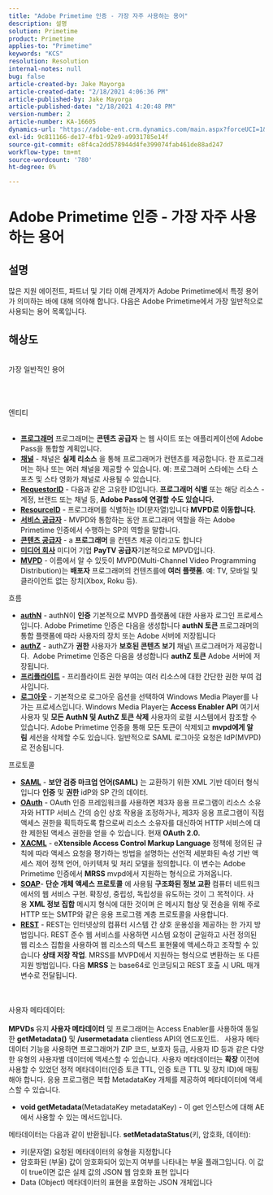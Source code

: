 ```yaml
---
title: "Adobe Primetime 인증 - 가장 자주 사용하는 용어"
description: 설명
solution: Primetime
product: Primetime
applies-to: "Primetime"
keywords: "KCS"
resolution: Resolution
internal-notes: null
bug: false
article-created-by: Jake Mayorga
article-created-date: "2/18/2021 4:06:36 PM"
article-published-by: Jake Mayorga
article-published-date: "2/18/2021 4:20:48 PM"
version-number: 2
article-number: KA-16605
dynamics-url: "https://adobe-ent.crm.dynamics.com/main.aspx?forceUCI=1&pagetype=entityrecord&etn=knowledgearticle&id=9ecbfd41-0372-eb11-a812-00224809aac7"
exl-id: 9c811166-de17-4fb1-92e9-a9931785e14f
source-git-commit: e8f4ca2dd578944d4fe399074fab461de88ad247
workflow-type: tm+mt
source-wordcount: '780'
ht-degree: 0%

---
```


# Adobe Primetime 인증 - 가장 자주 사용하는 용어

## 설명


많은 지원 에이전트, 파트너 및 기타 이해 관계자가 Adobe Primetime에서 특정 용어가 의미하는 바에 대해 의아해 합니다. 다음은 Adobe Primetime에서 가장 일반적으로 사용되는 용어 목록입니다.


## 해상도

<br>가장 일반적인 용어<br><br>

<br><br>엔티티<br><br>
- <u><b>프로그래머</b></u> 프로그래머는 <b>콘텐츠 공급자</b> 는 웹 사이트 또는 애플리케이션에 Adobe Pass을 통합할 계획입니다.
- <u><b>채널</b></u> - 채널은 <b>실제 리소스</b> 을 통해 프로그래머가 컨텐츠를 제공합니다. 한 프로그래머는 하나 또는 여러 채널을 제공할 수 있습니다. 예: 프로그래머 스타에는 스타 스포츠 및 스타 영화가 채널로 사용될 수 있습니다.
- <u><b>RequestorID</b></u> - 다음과 같은 고유한 ID입니다. <b>프로그래머 식별</b> 또는 해당 리소스 - 계정, 브랜드 또는 채널 등, <b>Adobe Pass에 연결할 수도 있습니다. </b>
- <u><b>ResourceID</b></u> - 프로그래머를 식별하는 ID(문자열)입니다 <b>MVPD로 이동합니다. </b>
- <u><b>서비스 공급자</b></u> - MVPD와 통합하는 동안 프로그래머 역할을 하는 Adobe Primetime 인증에서 수행하는 SP의 역할을 말합니다.
- <u><b>콘텐츠 공급자</b></u> - a <b>프로그래머 </b>을 컨텐츠 제공 이라고도 합니다
- <u><b>미디어 회사</b></u> 미디어 기업 <b>PayTV 공급자</b>기본적으로 MPVD입니다.
- <u><b>MVPD</b></u> - 이름에서 알 수 있듯이 MVPD(Multi-Channel Video Programming Distribution)는 <b>배포자</b> 프로그래머의 컨텐츠를에 <b>여러 플랫폼</b>. 예: TV, 모바일 및 클라이언트 없는 장치(Xbox, Roku 등).

흐름
- <u><b>authN</b></u> - authN이 <b>인증</b> 기본적으로 MVPD 플랫폼에 대한 사용자 로그인 프로세스입니다. Adobe Primetime 인증은 다음을 생성합니다 <b>authN 토큰 </b>프로그래머의 통합 플랫폼에 따라 사용자의 장치 또는 Adobe 서버에 저장됩니다
- <u><b>authZ</b></u> - authZ가 <b>권한</b> 사용자가 <b>보호된 콘텐츠 보기</b> 채널\ 프로그래머가 제공합니다.  Adobe Primetime 인증은 다음을 생성합니다 <b>authZ 토큰</b> Adobe 서버에 저장됩니다.
- <u><b>프리플라이트</b></u> - 프리플라이트 권한 부여는 여러 리소스에 대한 간단한 권한 부여 검사입니다.
- <u><b>로그아웃</b></u> - 기본적으로 로그아웃 옵션을 선택하여 Windows Media Player를 나가는 프로세스입니다. Windows Media Player는 <b>Access Enabler API</b> 여기서 사용자 및 <b>모든 AuthN 및 AuthZ 토큰 삭제</b> 사용자의 로컬 시스템에서 참조할 수 있습니다. Adobe Primetime 인증을 통해 모든 토큰이 삭제되고 <b>mvpd에게 알림</b> 세션을 삭제할 수도 있습니다. 일반적으로 SAML 로그아웃 요청은 IdP(MVPD)로 전송됩니다.



프로토콜
- <b><u>SAML</u></b> - <b>보안 검증 마크업 언어(SAML)</b> 는 교환하기 위한 XML 기반 데이터 형식입니다 <b>인증</b> 및 <b>권한</b> idP와 SP 간의 데이터.
- <u><b>OAuth</b></u> - OAuth 인증 프레임워크를 사용하면 제3자 응용 프로그램이 리소스 소유자와 HTTP 서비스 간의 승인 상호 작용을 조정하거나, 제3자 응용 프로그램이 직접 액세스 권한을 획득하도록 함으로써 리소스 소유자를 대신하여 HTTP 서비스에 대한 제한된 액세스 권한을 얻을 수 있습니다. 현재 <b>OAuth 2.0.</b>
- <b><u>XACML</u></b> - e<b>Xtensible Access Control Markup Language</b> 정책에 정의된 규칙에 따라 액세스 요청을 평가하는 방법을 설명하는 선언적 세분화된 속성 기반 액세스 제어 정책 언어, 아키텍처 및 처리 모델을 정의합니다. 이 변수는 Adobe Primetime 인증에서 <b>MRSS</b> mvpd에서 지원하는 형식으로 가져옵니다.
- <b><u>SOAP</u></b>- <b>단순 개체 액세스 프로토콜</b> 에 사용됨 <b>구조화된 정보 교환 </b>컴퓨터 네트워크에서의 웹 서비스 구현. 확장성, 중립성, 독립성을 유도하는 것이 그 목적이다. 사용 <b>XML 정보 집합</b> 메시지 형식에 대한 것이며 은 메시지 협상 및 전송을 위해 주로 HTTP 또는 SMTP와 같은 응용 프로그램 계층 프로토콜을 사용합니다.
- <u><b>REST</b></u> - REST는 인터넷상의 컴퓨터 시스템 간 상호 운용성을 제공하는 한 가지 방법입니다. REST 준수 웹 서비스를 사용하면 시스템 요청이 균일하고 사전 정의된 웹 리소스 집합을 사용하여 웹 리소스의 텍스트 표현물에 액세스하고 조작할 수 있습니다 <b>상태 저장 작업</b>. MRSS를 MVPD에서 지원하는 형식으로 변환하는 또 다른 지원 방법입니다. 다음 <b>MRSS</b> 는 base64로 인코딩되고 REST 호출 시 URL 매개 변수로 전달됩니다.

<br><br>사용자 메타데이터:<br><br>
<b>MPVDs </b>유지<b> 사용자 메타데이터</b> 및 프로그래머는 Access Enabler를 사용하여 동일한 <b>getMetadata()</b> 및 <b>/usermetadata</b> clientless API의 엔드포인트.   사용자 메타데이터 기능을 사용하면 프로그래머가 ZIP 코드, 보호자 등급, 사용자 ID 등과 같은 다양한 유형의 사용자별 데이터에 액세스할 수 있습니다. 사용자 메타데이터는 <b>확장</b> 이전에 사용할 수 있었던 정적 메타데이터(인증 토큰 TTL, 인증 토큰 TTL 및 장치 ID)에 매핑해야 합니다. 응용 프로그램은 복합 MetadataKey 개체를 제공하여 메타데이터에 액세스할 수 있습니다.

- <b>void getMetadata</b>(MetadataKey metadataKey) - 이 get 인스턴스에 대해 AE에서 사용할 수 있는 메서드입니다.


메타데이터는 다음과 같이 반환됩니다. <b>setMetadataStatus</b>(키, 암호화, 데이터):

- 키(문자열) 요청된 메타데이터의 유형을 지정합니다
- 암호화된 (부울) 값이 암호화되어 있는지 여부를 나타내는 부울 플래그입니다. 이 값이 true이면 값은 실제 값의 JSON 웹 암호화 표현 입니다
- Data (Object) 메타데이터의 표현을 포함하는 JSON 개체입니다
